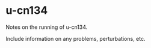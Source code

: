 # u-cn134

Notes on the running of u-cn134.

Include information on any problems, perturbations, etc.
